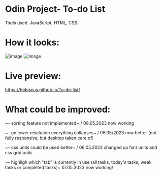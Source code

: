 
# Odin Project- To-do List

Tools used: JavaScript, HTML, CSS.

# How it looks:
![image](https://user-images.githubusercontent.com/107350293/236882754-43211f4e-c8eb-408b-b029-2b84b8bfca69.png)
![image](https://user-images.githubusercontent.com/107350293/236882993-3ae56b66-d394-40f8-b598-5b385d407ac6.png)


# Live preview: 

https://hebiscus.github.io/To-do-list/


# What could be improved:

~- sorting feature not implemented~ / 08.05.2023 now working

~- on lower resolution everything collapses~ / 06.05/2023 now better (not fully responsive, but desktop taken care of)

~- css units could be used better~ / 06.05.2023 changed up font units and css grid units

~- highligh which "tab" is currently in use (all tasks, today's tasks, week tasks or completed tasks)~ 07.05.2023 now working!
